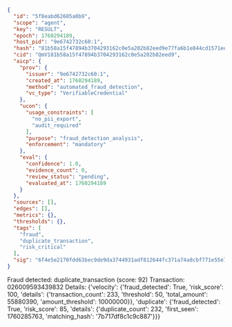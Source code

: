 ```json
{
  "id": "5f8eabd62605a0b9",
  "scope": "agent",
  "key": "RESULT",
  "epoch": 1760294189,
  "host_pid": "9e6742732c60:1",
  "hash": "81b58a15f47894b3704293162c0e5a202b82eed9e77fa6b1e844cd1571ee8125",
  "cid": "QmV181b58a15f47894b3704293162c0e5a202b82eed9",
  "aicp": {
    "prov": {
      "issuer": "9e6742732c60:1",
      "created_at": 1760294189,
      "method": "automated_fraud_detection",
      "vc_type": "VerifiableCredential"
    },
    "ucon": {
      "usage_constraints": [
        "no_pii_export",
        "audit_required"
      ],
      "purpose": "fraud_detection_analysis",
      "enforcement": "mandatory"
    },
    "eval": {
      "confidence": 1.0,
      "evidence_count": 0,
      "review_status": "pending",
      "evaluated_at": 1760294189
    }
  },
  "sources": [],
  "edges": [],
  "metrics": {},
  "thresholds": {},
  "tags": [
    "fraud",
    "duplicate_transaction",
    "risk_critical"
  ],
  "sig": "6f4e5e2170fdd63bec9de9da3744931adf812644fc371a74a8cbf771e55e73f0"
}
```

Fraud detected: duplicate_transaction (score: 92)
Transaction: 026009593439832
Details: {'velocity': {'fraud_detected': True, 'risk_score': 100, 'details': {'transaction_count': 233, 'threshold': 50, 'total_amount': 55880390, 'amount_threshold': 10000000}}, 'duplicate': {'fraud_detected': True, 'risk_score': 85, 'details': {'duplicate_count': 232, 'first_seen': 1760285763, 'matching_hash': '7b717df8c1c9c887'}}}